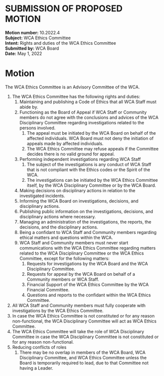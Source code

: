 # SUBMISSION OF PROPOSED MOTION

**Motion number:** 10.2022.4  
**Subject:** WCA Ethics Committee  
**Intent:** Rights and duties of the WCA Ethics Committee  
**Submitted by:** WCA Board  
**Date:** May 1, 2022  

# Motion

The WCA Ethics Committee is an Advisory Committee of the WCA.

1. The WCA Ethics Committee has the following rights and duties:
   1. Maintaining and publishing a Code of Ethics that all WCA Staff must abide by.
   2. Functioning as the Board of Appeal if WCA Staff or Community members do not agree with the conclusions and advices of the WCA Disciplinary Committee regarding investigations related to the persons involved.
      1. The appeal must be initiated by the WCA Board on behalf of the affected individuals. WCA Board must not deny the initiation of appeals made by affected individuals.
      2. The WCA Ethics Committee may refuse appeals if the Committee decides there is no valid ground for appeal.
   3. Performing independent investigations regarding WCA Staff
      1. The subject of the investigations is any conduct of WCA Staff that is not compliant with the Ethics codes or the Spirit of the WCA.
      2. The investigations can be initiated by the WCA Ethics Committee itself, by the WCA Disciplinary Committee or by the WCA Board.
   4. Making decisions on disciplinary actions in relation to the investigated incidents.
   5. Informing the WCA Board on investigations, decisions, and disciplinary actions.
   6. Publishing public information on the investigations, decisions, and disciplinary actions where necessary.
   7. Managing an administration of the investigations, the reports, the decisions, and the disciplinary actions.
   8. Being a confidant to WCA Staff and Community members regarding ethical matters and questions within the WCA.
   9. WCA Staff and Community members must never start communications with the WCA Ethics Committee regarding matters related to the WCA Disciplinary Committee or the WCA Ethics Committee, except for the following matters:
      1. Requests for investigations by the WCA Board and the WCA Disciplinary Committee.
      2. Requests for appeal by the WCA Board on behalf of a Community members or WCA Staff.
      3. Financial Support of the WCA Ethics Committee by the WCA Financial Committee.
      4. Questions and reports to the confidant within the WCA Ethics Committee.
2. All WCA Staff and Community members must fully cooperate with investigations by the WCA Ethics Committee.
3. In case the WCA Ethics Committee is not constituted or for any reason non-functional, the WCA Disciplinary Committee will act as WCA Ethics Committee.
4. The WCA Ethics Committee will take the role of WCA Disciplinary Committee in case the WCA Disciplinary Committee is not constituted or for any reason non-functional.
5. Reducing conflicts of roles
   1. There may be no overlap in members of the WCA Board, WCA Disciplinary Committee, and WCA Ethics Committee unless the Board is temporarily required to lead, due to that Committee not having a Leader.
